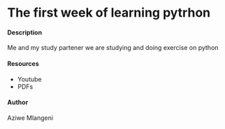 # The first week of learning pytrhon

#### Description
Me and my study partener we are studying and doing exercise on python

#### Resources 
- Youtube
- PDFs

#### Author
Aziwe Mlangeni

